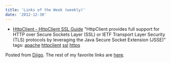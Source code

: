 ```yaml
---
title: 'Links of the Week (weekly)'
date: '2012-12-30'
---
```


- [HttpClient - HttpClient SSL Guide](http://hc.apache.org/httpclient-3.x/sslguide.html)
  "HttpClient provides full support for HTTP over Secure Sockets Layer (SSL) or IETF Transport Layer Security (TLS) protocols by leveraging the Java Secure Socket Extension (JSSE)"
  tags: [apache](http://www.diigo.com/user/max_rohde/apache) [httpclient](http://www.diigo.com/user/max_rohde/httpclient) [ssl](http://www.diigo.com/user/max_rohde/ssl) [https](http://www.diigo.com/user/max_rohde/https)

Posted from [Diigo](http://www.diigo.com). The rest of my favorite links are [here](http://www.diigo.com/user/max_rohde).
